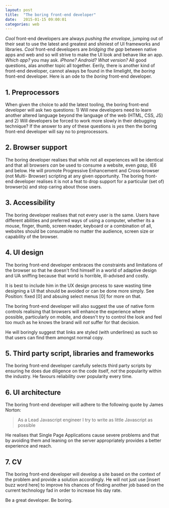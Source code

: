 ```yaml
---
layout: post
title:  "The boring front-end developer"
date:   2015-01-15 09:00:01
categories: web
---
```


*Cool* front-end developers are always *pushing the envelope*, jumping out of their seat to use the latest and greatest and shiniest of UI frameworks and libraries. *Cool* front-end developers are *bridging the gap* between native apps and web and so will strive to make the UI look and behave like an app. *Which app?* you may ask. *iPhone? Android? What version?* All good questions, alas another topic all together. Eerily, there is another kind of front-end developer, cannot always be found in the limelight, the *boring* front-end developer. Here is an ode to the *boring* front-end developer.

## 1. Preprocessors

When given the choice to add the latest tooling, the boring front-end developer will ask two questions: 1) Will new developers need to learn another altered language beyond the language of the web (HTML, CSS, JS) and 2) Will developers be forced to work more slowly in their debugging technique? If the answer to any of these questions is *yes* then the boring front-end developer will say no to preprocessors.

## 2. Browser support

The boring developer realises that while not all experiences will be identical and that all browsers *can* be used to consume a website, even *gasp*, IE6 and below. He will promote Progressive Enhancement and Cross-browser (not Multi- Browser) scripting at any given opportunity. The boring front-end developer realises it is not a feat to drop support for a particular (set of) browser(s) and stop caring about those users.

## 3. Accessibility

The boring developer realises that not every user is the same. Users have different abilities and preferred ways of using a computer, whether its a mouse, finger, thumb, screen reader, keyboard or a combination of all, websites should be consumable no matter the audience, screen size or capability of the browser.

## 4. UI design

The boring front-end developer embraces the constraints and limitations of the browser so that he doesn't find himself in a world of adaptive design and UA sniffing because that world is horrible, ill-advised and costly.

It is best to include him in the UX design process to save wasting time designing a UI that should be avoided or can be done more simply. See Position: fixed [0] and absuing select menus [0] for more on that.

The boring front-end developer will also suggest the use of native form controls realising that browsers will enhance the experience where possible, particularly on mobile, and doesn't try to control the look and feel too much as he knows the brand will *not* suffer for that decision.

He will boringly suggest that links are styled (with underlines) as such so that users can find them amongst normal copy.

## 5. Third party script, libraries and frameworks

The boring front-end developer carefully selects third party scripts by ensuring he does due diligence on the code itself, *not* the popularity within the industry. He favours reliability over popularity every time.

## 6. UI architecture

The boring front-end developer will adhere to the following quote by James Norton:

> As a Lead Javascript engineer I try to write as little Javascript as possible

He realises that Single Page Applications cause severe problems and that by avoiding them and leaning on the server appropriately provides a better experience and reach.

## 7. CV

The boring front-end developer will develop a site based on the context of the problem and provide a solution accordingly. He will not just use [insert buzz word here] to improve his chances of finding another job based on the current technology fad in order to increase his day rate.

Be a great developer. Be boring.


<!-- http://blog.capwatkins.com/the-boring-designer -->